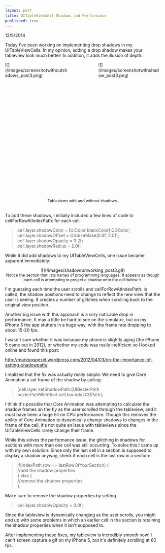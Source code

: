 ```yaml
---
layout: post
title: UITableViewCell Shadows and Performance
published: true
---
```


12/5/2014

Today I've been working on implementing drop shadows in my UITableViewCells. In my opinion, adding a drop shadow makes your tableview look much better! In addition, it adds the illusion of depth:
<div>
<div style="float:left; width:40%; height:40%" markdown="1">
![](/images/screenshotwithoutshadows_post3.png)
</div>

<div style="float:right; width:40%; height:40%" markdown="1">
![](/images/screenshotwithshadow_post3.png)
</div>

<br>
<br>
<br>
<br>
<br>
<br>
<br>
<br>
<br>
<br>
<br>
<br>
<br>
<br>
<br>
<br>
<br>
<br>
<br>
<br>
<br>
<br>
<br>
<br>
<br>
<br>

<div style="font-size:0.9em; text-align:center">
Tableviews with and without shadows.
</div>
</div>

<br>

To add these shadows, I initially included a few lines of code to cellForRowAtIndexPath: for each cell.

>cell.layer.shadowColor = [UIColor blackColor].CGColor; <br>
>cell.layer.shadowOffset = CGSizeMake(0.0f, 2.0f); <br>
>cell.layer.shadowOpacity = 0.2f; <br>
>cell.layer.shadowRadius = 2.0f; <br>

While it did add shadows to my UITableViewCells, one issue became apparent immediately:

<div style="text-align:center" markdown="1">
![](/images/shadownotworking_post3.gif)
</div>
<div style="font-size:0.9em; text-align:center">
Notice the section that lists names of programming languages. It appears as though each cell is attempting to project a shadow onto the cell below it. 
</div>

I'm guessing each time the user scrolls and cellForRowAtIndexPath: is called, the shadow positions need to change to reflect the new view that the user is seeing. It creates a number of glitches when scrolling back to the original view position.

Another big issue with this approach is a _very_ noticable drop in performance. It may a little be hard to see on the simulator, but on my iPhone 5 the app stutters in a huge way, with the frame rate dropping to about 15-20 fps. 

I wasn't sure whether it was because my phone is slightly aging (the iPhone 5 came out in 2012), or whether my code was really inefficient so I looked online and found this post:

http://markpospesel.wordpress.com/2012/04/03/on-the-importance-of-setting-shadowpath/

I realized that the fix was actually really simple. We need to give Core Animation a set frame of the shadow by calling:

>[cell.layer setShadowPath:[UIBezierPath bezierPathWithRect:cell.bounds].CGPath];

I think it's possible that Core Animation was attempting to calculate the shadow frames on the fly as the user scrolled through the tableview, and it must have been a huge hit on CPU performance. 
Though this removes the ability of Core Animation to dynamically change shadows to changes in the frame of the cell, it's not quite an issue with tableviews since the UITableViewCells rarely change their frame.

While this solves the performance issue, the glitching in shadows for sections with more than one cell was still occurring. To solve this I came up with my own solution:
Since only the last cell in a section is supposed to display a shadow anyway, check if each cell is the last row in a section:

> if(indexPath.row == lastRowOfYourSection) { <br>
> //add the shadow properties <br>
> } else { <br>
> //remove the shadow properties <br>
>}

Make sure to remove the shadow properties by setting 

> cell.layer.shadowOpacity = 0.0f;

Since the tableview is dynamically changing as the user scrolls, you might end up with some problems in which an earlier cell in the section is retaining the shadow properties when it isn't supposed to. 

After implementing these fixes, my tableview is incredibly smooth now! I can't screen capture a gif on my iPhone 5, but it's definitely scrolling at 60 fps. 











